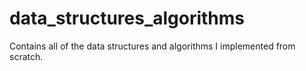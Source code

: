 # data_structures_algorithms
Contains all of the data structures and algorithms I implemented from scratch.
